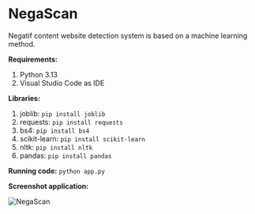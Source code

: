 # NegaScan
Negatif content website detection system is based on a machine learning method.

**Requirements:**
1. Python 3.13
2. Visual Studio Code as IDE
 
**Libraries:**
1. joblib:
   `pip install joblib`
2. requests:
   `pip install requests`
3. bs4:
   `pip install bs4`
4. scikit-learn:
   `pip install scikit-learn`
5. nltk:
   `pip install nltk`
6. pandas:
   `pip install pandas`

**Running code:**
`python app.py`

**Screenshot application:**

![NegaScan](https://github.com/user-attachments/assets/6479a3e3-a432-4555-aa75-7ce185263077)
